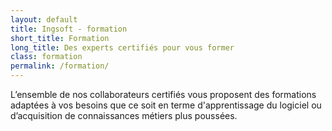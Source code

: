 ```yaml
---
layout: default
title: Ingsoft - formation
short_title: Formation
long_title: Des experts certifiés pour vous former
class: formation
permalink: /formation/
---
```


L’ensemble de nos collaborateurs certifiés vous proposent des formations adaptées à vos besoins que ce soit en terme d'apprentissage du logiciel ou d’acquisition de connaissances métiers plus poussées.


